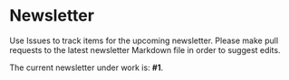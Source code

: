 # Newsletter

Use Issues to track items for the upcoming newsletter. Please make pull requests to the latest newsletter Markdown file in order to suggest edits.

The current newsletter under work is: **#1**.
